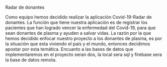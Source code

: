Radar de donantes

Como equipo hemos decidido realizar la aplicación Covid-19-Radar de donantes. La función que tiene nuestra aplicación es de registrar los pacientes que han logrado vencer la enfermedad del Covid-19, para que sean donantes de plasma y ayuden a salvar vidas. La razón por la que hemos decidido enfocar nuestro proyecto a los donantes de plasma, es por la situación que esta viviendo el país y el mundo, entonces decidimos apostar por esta temática.
Encuanto a las bases de datos que implementaremos en el proyecto seran dos, la local sera sql y firebase sera la base de datos remota.
